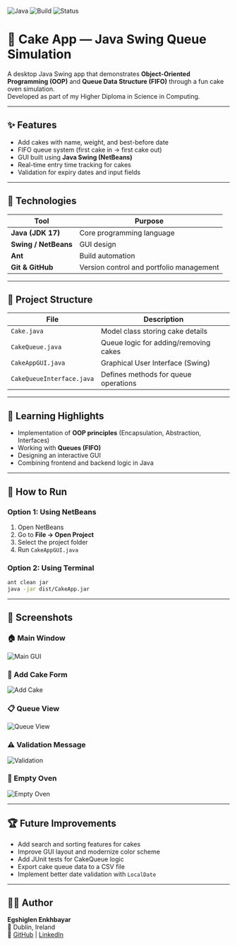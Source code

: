 ![Java](https://img.shields.io/badge/Java-17-blue)
![Build](https://img.shields.io/badge/Build-Ant-green)
![Status](https://img.shields.io/badge/Status-Complete-brightgreen)

# 🍰 Cake App — Java Swing Queue Simulation

A desktop Java Swing app that demonstrates **Object-Oriented Programming (OOP)** and **Queue Data Structure (FIFO)** through a fun cake oven simulation.  
Developed as part of my Higher Diploma in Science in Computing.

---

## ✨ Features
- Add cakes with name, weight, and best-before date  
- FIFO queue system (first cake in → first cake out)  
- GUI built using **Java Swing (NetBeans)**  
- Real-time entry time tracking for cakes  
- Validation for expiry dates and input fields  

---

## 🧩 Technologies
| Tool | Purpose |
|------|----------|
| **Java (JDK 17)** | Core programming language |
| **Swing / NetBeans** | GUI design |
| **Ant** | Build automation |
| **Git & GitHub** | Version control and portfolio management |

---

## 📁 Project Structure
| File | Description |
|------|--------------|
| `Cake.java` | Model class storing cake details |
| `CakeQueue.java` | Queue logic for adding/removing cakes |
| `CakeAppGUI.java` | Graphical User Interface (Swing) |
| `CakeQueueInterface.java` | Defines methods for queue operations |

---

## 🧠 Learning Highlights
- Implementation of **OOP principles** (Encapsulation, Abstraction, Interfaces)  
- Working with **Queues (FIFO)**  
- Designing an interactive GUI  
- Combining frontend and backend logic in Java  

---

## 🧪 How to Run

### Option 1: Using NetBeans
1. Open NetBeans  
2. Go to **File → Open Project**  
3. Select the project folder  
4. Run `CakeAppGUI.java`


### Option 2: Using Terminal
```bash
ant clean jar
java -jar dist/CakeApp.jar
```

---

## 📸 Screenshots

### 🏠 Main Window
![Main GUI](docs/screenshot-main.png)
### 🍰 Add Cake Form
![Add Cake](docs/screenshot-addcake.png)
### 📋 Queue View
![Queue View](docs/screenshot-queue.png)
### ⚠️ Validation Message
![Validation](docs/screenshot-validation.png)
### 🧁 Empty Oven
![Empty Oven](docs/screenshot-empty.png)


---

## 🏆 Future Improvements
- Add search and sorting features for cakes  
- Improve GUI layout and modernize color scheme  
- Add JUnit tests for CakeQueue logic  
- Export cake queue data to a CSV file  
- Implement better date validation with `LocalDate`

---

## 👩‍💻 Author
**Egshiglen Enkhbayar**  
📍 Dublin, Ireland  
🔗 [GitHub](https://github.com/egshiglen-henny) | [LinkedIn](https://linkedin.com/in/egshiglen)
